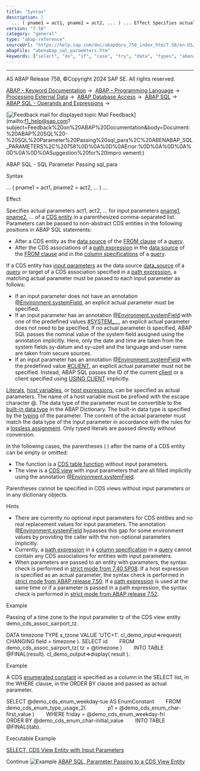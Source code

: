 ```yaml
---
title: "Syntax"
description: |
  ... ( pname1 = act1, pname2 = act2, ... ) ... Effect Specifies actual parameters act1, act2, ... for input parameters pname1(https://help.sap.com/doc/abapdocu_758_index_htm/7.58/en-US/abencds_f1_param.htm), pname2(https://help.sap.com/doc/abapdocu_758_index_htm/7.58/en-US/abencds_f1_param.htm),
version: "7.58"
category: "general"
type: "abap-reference"
sourceUrl: "https://help.sap.com/doc/abapdocu_758_index_htm/7.58/en-US/abenabap_sql_parameters.htm"
abapFile: "abenabap_sql_parameters.htm"
keywords: ["select", "do", "if", "case", "try", "data", "types", "abenabap", "sql", "parameters"]
---
```


* * *

AS ABAP Release 758, ©Copyright 2024 SAP SE. All rights reserved.

[ABAP - Keyword Documentation](https://help.sap.com/doc/abapdocu_758_index_htm/7.58/en-US/abenabap.htm) →  [ABAP - Programming Language](https://help.sap.com/doc/abapdocu_758_index_htm/7.58/en-US/abenabap_reference.htm) →  [Processing External Data](https://help.sap.com/doc/abapdocu_758_index_htm/7.58/en-US/abenabap_language_external_data.htm) →  [ABAP Database Access](https://help.sap.com/doc/abapdocu_758_index_htm/7.58/en-US/abendb_access.htm) →  [ABAP SQL](https://help.sap.com/doc/abapdocu_758_index_htm/7.58/en-US/abenabap_sql.htm) →  [ABAP SQL - Operands and Expressions](https://help.sap.com/doc/abapdocu_758_index_htm/7.58/en-US/abenabap_sql_operands.htm) → 

 [![](Mail.gif?object=Mail.gif "Feedback mail for displayed topic") Mail Feedback](mailto:f1_help@sap.com?subject=Feedback%20on%20ABAP%20Documentation&body=Document:%20ABAP%20SQL%20-%20SQL%20Parameter%20Passing%20sql_para%2C%20ABENABAP_SQL_PARAMETERS%2C%20758%0D%0A%0D%0AError:%0D%0A%0D%0A%0D%0A%0D%0ASuggestion%20for%20impro
vement:)

ABAP SQL - SQL Parameter Passing sql\_para

Syntax

... ( pname1 = act1, pname2 = act2, ... ) ...

Effect

Specifies actual parameters act1, act2, ... for input parameters [pname1](https://help.sap.com/doc/abapdocu_758_index_htm/7.58/en-US/abencds_f1_param.htm), [pname2](https://help.sap.com/doc/abapdocu_758_index_htm/7.58/en-US/abencds_f1_param.htm), ... of a [CDS entity](https://help.sap.com/doc/abapdocu_758_index_htm/7.58/en-US/abencds_entity_glosry.htm "Glossary Entry") in a parenthesized comma-separated list. Parameters can be passed to non-abstract CDS entities in the following positions in ABAP SQL statements:

-   After a CDS entity as the [data source](https://help.sap.com/doc/abapdocu_758_index_htm/7.58/en-US/abapselect_data_source.htm) of the [FROM clause](https://help.sap.com/doc/abapdocu_758_index_htm/7.58/en-US/abapfrom_clause.htm) of a [query](https://help.sap.com/doc/abapdocu_758_index_htm/7.58/en-US/abenquery_glosry.htm "Glossary Entry").
-   After the CDS associations of a [path expression](https://help.sap.com/doc/abapdocu_758_index_htm/7.58/en-US/abenabap_sql_path.htm) in the [data source](https://help.sap.com/doc/abapdocu_758_index_htm/7.58/en-US/abapselect_data_source.htm) of the [FROM clause](https://help.sap.com/doc/abapdocu_758_index_htm/7.58/en-US/abapfrom_clause.htm) and in the [column specifications](https://help.sap.com/doc/abapdocu_758_index_htm/7.58/en-US/abenabap_sql_columns.htm) of a [query](https://help.sap.com/doc/abapdocu_758_index_htm/7.58/en-US/abenquery_glosry.htm "Glossary Entry").

If a CDS entity has [input parameters](https://help.sap.com/doc/abapdocu_758_index_htm/7.58/en-US/abencds_f1_param.htm) as the data source [data\_source](https://help.sap.com/doc/abapdocu_758_index_htm/7.58/en-US/abapselect_data_source.htm) of a [query](https://help.sap.com/doc/abapdocu_758_index_htm/7.58/en-US/abenquery_glosry.htm "Glossary Entry") or target of a CDS association specified in a [path expression](https://help.sap.com/doc/abapdocu_758_index_htm/7.58/en-US/abenabap_sql_path.htm), a matching actual parameter must be passed to each input parameter as follows:

-   If an input parameter does not have an annotation [@Environment.systemField](https://help.sap.com/doc/abapdocu_758_index_htm/7.58/en-US/abencds_f1_parameter_annotations.htm), an explicit actual parameter must be specified.
-   If an input parameter has an annotation [@Environment.systemField](https://help.sap.com/doc/abapdocu_758_index_htm/7.58/en-US/abencds_f1_parameter_annotations.htm) with one of the predefined values [#SYSTEM\_...](https://help.sap.com/doc/abapdocu_758_index_htm/7.58/en-US/abencds_f1_parameter_annotations.htm), an explicit actual parameter does not need to be specified. If no actual parameter is specified, ABAP SQL passes the nominal value of the system field assigned using the annotation implicitly. Here, only the date and time are taken from the system fields sy-datum and sy-uzeit and the language and user name are taken from secure sources.
-   If an input parameter has an annotation [@Environment.systemField](https://help.sap.com/doc/abapdocu_758_index_htm/7.58/en-US/abencds_f1_parameter_annotations.htm) with the predefined value [#CLIENT](https://help.sap.com/doc/abapdocu_758_index_htm/7.58/en-US/abencds_f1_parameter_annotations.htm), an explicit actual parameter must not be specified. Instead, ABAP SQL passes the ID of the current [client](https://help.sap.com/doc/abapdocu_758_index_htm/7.58/en-US/abenclient_glosry.htm "Glossary Entry") or a client specified using [USING CLIENT](https://help.sap.com/doc/abapdocu_758_index_htm/7.58/en-US/abapselect_client.htm) implicitly.

[Literals](https://help.sap.com/doc/abapdocu_758_index_htm/7.58/en-US/abenabap_sql_literals.htm), [host variables](https://help.sap.com/doc/abapdocu_758_index_htm/7.58/en-US/abenabap_sql_host_variables.htm), or [host expressions](https://help.sap.com/doc/abapdocu_758_index_htm/7.58/en-US/abenabap_sql_host_expressions.htm), can be specified as actual parameters. The name of a host variable must be prefixed with the escape character @. The data type of the parameter must be convertible to the [built-in data type](https://help.sap.com/doc/abapdocu_758_index_htm/7.58/en-US/abenddic_builtin_types.htm) in the ABAP Dictionary. The built-in data type is specified by the [typing](https://help.sap.com/doc/abapdocu_758_index_htm/7.58/en-US/abencds_typing.htm) of the parameter. The content of the actual parameter must match the data type of the input parameter in accordance with the rules for a [lossless assignment](https://help.sap.com/doc/abapdocu_758_index_htm/7.58/en-US/abenlossless_assignment_glosry.htm "Glossary Entry"). Only typed literals are passed directly without conversion.

In the following cases, the parentheses ( ) after the name of a CDS entity can be empty or omitted:

-   The function is a [CDS table function](https://help.sap.com/doc/abapdocu_758_index_htm/7.58/en-US/abencds_table_function_glosry.htm "Glossary Entry") without input parameters.
-   The view is a [CDS view](https://help.sap.com/doc/abapdocu_758_index_htm/7.58/en-US/abencds_view_glosry.htm "Glossary Entry") with input parameters that are all filled implicitly using the annotation [@Environment.systemField](https://help.sap.com/doc/abapdocu_758_index_htm/7.58/en-US/abencds_f1_parameter_annotations.htm).

Parentheses cannot be specified in CDS views without input parameters or in any dictionary objects.

Hints

-   There are currently no optional input parameters for CDS entities and no real replacement values for input parameters. The annotation [@Environment.systemField](https://help.sap.com/doc/abapdocu_758_index_htm/7.58/en-US/abencds_f1_parameter_annotations.htm) bypasses this gap for some environment values by providing the caller with the non-optional parameters implicitly.
-   Currently, a [path expression](https://help.sap.com/doc/abapdocu_758_index_htm/7.58/en-US/abenabap_sql_path.htm) in a [column specification](https://help.sap.com/doc/abapdocu_758_index_htm/7.58/en-US/abenabap_sql_columns.htm) in a [query](https://help.sap.com/doc/abapdocu_758_index_htm/7.58/en-US/abenquery_glosry.htm "Glossary Entry") cannot contain any CDS associations for entities with input parameters.
-   When parameters are passed to an entity with parameters, the syntax check is performed in [strict mode from 7.40 SP08](https://help.sap.com/doc/abapdocu_758_index_htm/7.58/en-US/abenabap_sql_strictmode_740_sp08.htm). If a host expression is specified as an actual parameter, the syntax check is performed in [strict mode from ABAP release 7.50](https://help.sap.com/doc/abapdocu_758_index_htm/7.58/en-US/abenabap_sql_strictmode_750.htm). If a [path expression](https://help.sap.com/doc/abapdocu_758_index_htm/7.58/en-US/abenabap_sql_path.htm) is used at the same time or if a parameter is passed in a path expression, the syntax check is performed in [strict mode from ABAP release 7.52](https://help.sap.com/doc/abapdocu_758_index_htm/7.58/en-US/abenabap_sql_strictmode_752.htm).

Example

Passing of a time zone to the input parameter tz of the CDS view entity demo\_cds\_assoc\_sairport\_tz.

DATA timezone TYPE s\_tzone VALUE 'UTC+1'.
cl\_demo\_input=>request( CHANGING field = timezone ).
SELECT id
       FROM demo\_cds\_assoc\_sairport\_tz( tz = @timezone )
       INTO TABLE @FINAL(result).
cl\_demo\_output=>display( result ).

Example

A CDS [enumerated constant](https://help.sap.com/doc/abapdocu_758_index_htm/7.58/en-US/abenenumerated_constant_glosry.htm "Glossary Entry") is specified as a column in the SELECT list, in the WHERE clause, in the ORDER BY clause and passed as actual parameter.

SELECT @demo\_cds\_enum\_weekday-tue AS EnumConstant
       FROM demo\_cds\_enum\_type\_usage\_2(
              p1 = @demo\_cds\_enum\_char-first\_value )
       WHERE friday = @demo\_cds\_enum\_weekday-fri
       ORDER BY @demo\_cds\_enum\_char-initial\_value
       INTO TABLE @FINAL(itab).

Executable Example

[SELECT, CDS View Entity with Input Parameters](https://help.sap.com/doc/abapdocu_758_index_htm/7.58/en-US/abenselect_cds_para_abexa.htm)

Continue
![Example](exa.gif "Example") [ABAP SQL, Parameter Passing to a CDS View Entity](https://help.sap.com/doc/abapdocu_758_index_htm/7.58/en-US/abenselect_cds_para_abexa.htm)